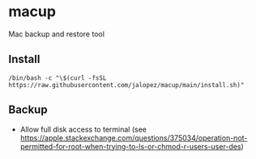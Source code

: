 # macup

Mac backup and restore tool

## Install

`/bin/bash -c "\$(curl -fsSL https://raw.githubusercontent.com/jalopez/macup/main/install.sh)"`

## Backup

- Allow full disk access to terminal (see https://apple.stackexchange.com/questions/375034/operation-not-permitted-for-root-when-trying-to-ls-or-chmod-r-users-user-des)
